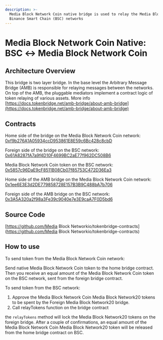 ```yaml
---
description: >-
  Media Block Network Coin native bridge is used to relay the Media Block Network Coin native token between Media Block Network Coin and
  Binance Smart Chain (BSC) networks
---
```


# Media Block Network Coin Native: BSC ↔ Media Block Network Coin

## Architecture Overview

This bridge is two layer bridge. In the base level the Arbitrary Message Bridge \(AMB\) is responsible for relaying messages between the networks. On top of the AMB,  the pluggable mediators implement a contract logic of token relaying of various assets. More info [https://docs.tokenbridge.net/amb-bridge/about-amb-bridge](https://docs.tokenbridge.net/amb-bridge/about-amb-bridge)

## Contracts

Home side of the bridge on the Media Block Network Coin network: [0xf9b276A1A05934ccD953861E8E59c6Bc428c8cbD](https://MBCscan.com/address/0xf9b276A1A05934ccD953861E8E59c6Bc428c8cbD/transactions)

Foreign side of the bridge on the BSC network: [0x61A8287fA7a9f4D10F4699BC2aE77f962DC508B6](https://etherscan.io/address/0x61A8287fA7a9f4D10F4699BC2aE77f962DC508B6)

Media Block Network Coin token on the BSC network: [0x5857c96DaE9cF8511B08Cb07f85753C472D36Ea3](https://bscscan.com/token/0x5857c96dae9cf8511b08cb07f85753c472d36ea3)

Home side of the AMB bridge on the Media Block Network Coin network: [0x1ee6E3E3d2DE779858728E157B3B9C488bA7b706](https://MBCscan.com/address/0x1ee6E3E3d2DE779858728E157B3B9C488bA7b706)

Foreign side of the AMB bridge on the BSC network: [0x3A5A320a2f98a3Fe39c9040e7e3E9caA7F0D5bd6](https://bscscan.com/address/0x3A5A320a2f98a3Fe39c9040e7e3E9caA7F0D5bd6)

## Source Code

[https://github.com/Media Block Networkio/tokenbridge-contracts](https://github.com/Media Block Networkio/tokenbridge-contracts)

## How to use

To send token from the Media Block Network Coin network:

Send native Media Block Network Coin token to the home bridge contract. Then you receive an equal amount of the Media Block Network Coin token on the BSC network, sent from the foreign bridge contract.

To send token from the BSC network:

1. Approve the Media Block Network Coin Media Block Network20 tokens to be spent by the Foreign Media Block Network20 bridge. 
2. Call relayTokens function on the bridge contract

the `relayTokens` method will lock the Media Block Network20 tokens on the foreign bridge. After a couple of confirmations, an equal amount of the Media Block Network Coin Media Block Network20 token will be released from the home bridge contract on BSC.

#### 

#### 

